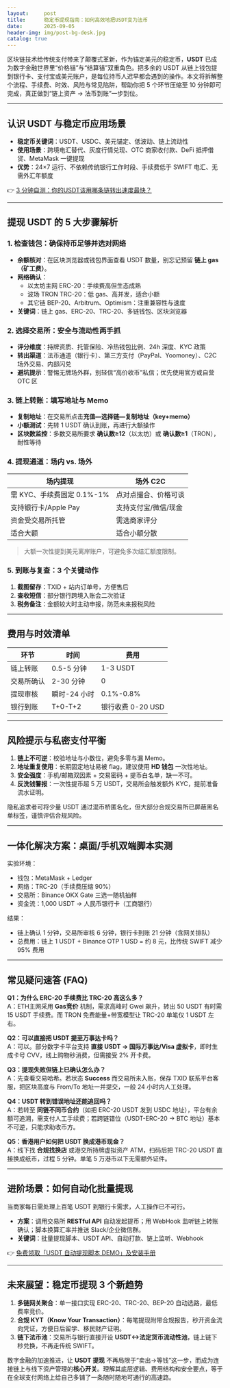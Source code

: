 ```yaml
---
layout:     post
title:      稳定币提现指南：如何高效地把USDT变为法币
date:       2025-09-05
header-img: img/post-bg-desk.jpg
catalog: true
---
```


区块链技术给传统支付带来了颠覆式革新，作为锚定美元的稳定币，**USDT** 已成为数字金融世界里“价格锚”与“结算锚”双重角色。把多余的 USDT 从链上钱包提到银行卡、支付宝或美元账户，是每位持币人迟早都会遇到的操作。本文将拆解整个流程、手续费、时效、风险与常见陷阱，帮助你把 5 个环节压缩至 10 分钟即可完成，真正做到“链上资产 → 法币到账”一步到位。

---

## 认识 USDT 与稳定币应用场景

- **稳定币关键词**：USDT、USDC、美元锚定、低波动、链上流动性  
- **使用场景**：跨境电汇替代、灰度行情兑现、OTC 商家收付款、DeFi 抵押借贷、MetaMask 一键提现  
- **优势**：24×7 运行、不依赖传统银行工作时段、手续费低于 SWIFT 电汇、无需外汇年额度  

👉 [3 分钟自测：你的USDT该用哪条链转出速度最快？](https://okxdog.com/)

---

## 提现 USDT 的 5 大步骤解析

### 1. 检查钱包：确保持币足够并选对网络
- **余额核对**：在区块浏览器或钱包界面查看 USDT 数量，别忘记预留 **链上 gas（矿工费）**。
- **网络确认**：
  - 以太坊主网 ERC-20：手续费高但生态成熟  
  - 波场 TRON TRC-20：低 gas、高并发，适合小额  
  - 其它链 BEP-20、Arbitrum、Optimism：注重兼容性与速度  
- **关键词**：链上 gas、ERC-20、TRC-20、多链钱包、区块浏览器

### 2. 选择交易所：安全与流动性两手抓
- **评分维度**：持牌资质、托管保险、冷热钱包比例、24h 深度、KYC 政策  
- **转出渠道**：法币通道（银行卡）、第三方支付（PayPal、Yoomoney）、C2C 场外交易、内部闪兑  
- **避坑提示**：警惕无牌场外群，别轻信“高价收币”私信；优先使用官方或自营 OTC 区  

### 3. 链上转账：填写地址与 Memo
- **复制地址**：在交易所点击**充值—选择链—复制地址（key+memo）**  
- **小额测试**：先转 1 USDT 确认到账，再进行大额操作  
- **区块数监控**：多数交易所要求 **确认数≥12**（以太坊）或 **确认数≥1**（TRON），耐性等待  

### 4. 提现通道：场内 vs. 场外
| 场内提现 | 场外 C2C |
| --- | --- |
| 需 KYC、手续费固定 0.1%-1% | 点对点撮合、价格可谈 |
| 支持银行卡/Apple Pay | 支持支付宝/微信/现金 |
| 资金受交易所托管 | 需选商家评分 |
| 适合大额 | 适合小额分散 |

> 大额一次性提到美元离岸账户，可避免多次结汇额度限制。  

### 5. 到账与复查：3 个关键动作
1. **截图留存**：TXID + 站内订单号，方便售后  
2. **查收短信**：部分银行跨境入账会二次验证  
3. **税务备注**：金额较大时主动申报，防范未来报税风险  

---

## 费用与时效清单

| 环节 | 时间 | 费用 |
| --- | --- | --- |
| 链上转账 | 0.5-5 分钟 | 1-3 USDT |
| 交易所确认 | 2-30 分钟 | 0 |
| 提现审核 | 瞬时-24 小时 | 0.1%-0.8% |
| 银行到账 | T+0-T+2 | 银行收费 0-20 USD |

---

## 风险提示与私密支付平衡

1. **链上不可逆**：校验地址与小数位，避免多零与漏 Memo。  
2. **地址重复使用**：长期固定地址易被 flag，建议使用 **HD 钱包** 一次性地址。  
3. **安全强度**：手机/邮箱双因素 + 交易密码 + 提币白名单，缺一不可。  
4. **反洗钱警报**：一次性提币超 5 万 USDT，交易所会触发额外 KYC，提前准备流水证明。  

隐私追求者可将少量 USDT 通过混币桥匿名化，但大部分合规交易所已屏蔽黑名单标签，谨慎评估合规风险。

---

## 一体化解决方案：桌面/手机双端脚本实测

实验环境：  
- 钱包：MetaMask + Ledger  
- 网络：TRC-20（手续费压缩 90%）  
- 交易所：Binance OKX Gate 三选一随机抽样  
- 资金流：1,000 USDT → 人民币银行卡（工商银行）  

结果：  
- 链上确认 1 分钟，交易所审核 6 分钟，银行卡到账 21 分钟（含网关排队）  
- 总费用：链上 1 USDT + Binance OTP 1 USD = 约 8 元，比传统 SWIFT 减少 95% 费用  

---

## 常见疑问速答 (FAQ)

**Q1：为什么 ERC-20 手续费比 TRC-20 高这么多？**  
A：ETH主网采用 **Gas竞价** 机制，需求高峰时 Gwei 飙升，转出 50 USDT 有时需 15 USDT 手续费。而 TRON 免费能量+带宽模型让 TRC-20 单笔仅 1 USDT 左右。

**Q2：可以直接把 USDT 提至万事达卡吗？**  
A：可以。部分数字卡平台支持 **直接 USDT → 国际万事达/Visa 虚拟卡**，即时生成卡号 CVV，线上购物秒消费，但需接受 2% 开卡费。

**Q3：提现失败但链上已确认怎么办？**  
A：先查看交易哈希。若状态 **Success** 而交易所未入账，保存 TXID 联系平台客服，把区块高度与 From/To 地址一并提交，一般 24 小时内人工处理。

**Q4：USDT 转到错误地址还能追回吗？**  
A：若转至 **同链不同币合约**（如把 ERC-20 USDT 发到 USDC 地址），平台有余额可追溯，需支付人工手续费；若跨链错位（USDT-ERC-20 → BTC 地址）基本不可逆，只能求助收币方。

**Q5：香港用户如何把 USDT 换成港币现金？**  
A：线下找 **合规找换店** 或港交所持牌虚拟资产 ATM，扫码后把 TRC-20 USDT 直接换成纸币，过程 5 分钟。单笔 5 万港币以下无需额外证件。

---

## 进阶场景：如何自动化批量提现

当商家每日需处理上百笔 USDT 到银行卡需求，人工操作已不可行。  
- **方案**：调用交易所 **RESTful API** 自动发起提币；用 WebHook 监听链上转账确认；脚本换算汇率并推送 Slack/企业微信群。  
- **关键词**：批量提现脚本、USDT API、自动打款、链上监听、Webhook  

👉 [免费领取「USDT 自动提现脚本 DEMO」及安装手册](https://okxdog.com/)

---

## 未来展望：稳定币提现 3 个新趋势

1. **多链网关聚合**：单一接口实现 ERC-20、TRC-20、BEP-20 自动选路，最低费率竞价。  
2. **合规 KYT（Know Your Transaction）**：每笔提现附带合规报告，秒开资金流向凭证，方便日后留学、移民财产证明。  
3. **链下法币池**：交易所与银行直接开设 **USDT<->法定货币流动性池**，链上链下秒兑换，不再走传统 SWIFT。  

数字金融的加速推进，让 **USDT 提现** 不再局限于“卖出→等钱”这一步，而成为连接链上与线下资产管理的**核心开关**。理解其底层逻辑、费用结构和安全要点，等于在全球支付网络上给自己多铺了一条随时随地可通行的高速路。